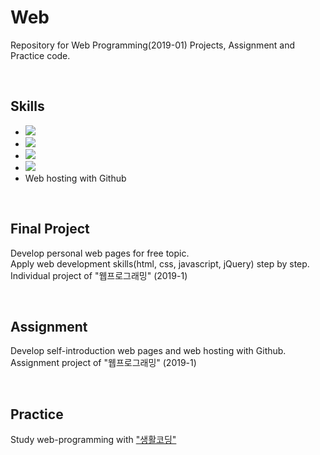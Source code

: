 # Web
Repository for Web Programming(2019-01) Projects, Assignment and Practice code. 

<br>

## Skills
- <img src="https://img.shields.io/badge/html5-E34F26?style=flat-square&logo=html5&logoColor=white"/></a>
- <img src="https://img.shields.io/badge/css-1572B6?style=flat-square&logo=css3&logoColor=white"/></a>
- <img src="https://img.shields.io/badge/Javascript-ffb13b?style=flat-square&logo=javascript&logoColor=white"/></a>
- <img src="https://img.shields.io/badge/jQuery-0769AD?style=flat-square&logo=jquery&logoColor=white"/></a>
- Web hosting with Github 

<br>

## Final Project 
Develop personal web pages for free topic. <br>
Apply web development skills(html, css, javascript, jQuery) step by step. <br>
Individual project of "웹프로그래밍" (2019-1)

<br>

## Assignment 
Develop self-introduction web pages and web hosting with Github. <br>
Assignment project of "웹프로그래밍" (2019-1)

<br>

## Practice 
Study web-programming with ["생활코딩"](https://opentutorials.org/course/1688) 
